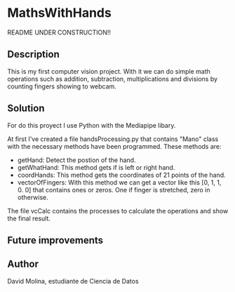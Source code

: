 # MathsWithHands

README UNDER CONSTRUCTION!!


## Description
This is my first computer vision project. With it we can do simple math operations such as addition, subtraction, multiplications and divisions by counting fingers showing to webcam.

## Solution
For do this proyect I use Python with the Mediapipe libary.  

At first I've created a file handsProcessing.py that contains "Mano" class with the necessary methods have been programmed. These methods are:  
-  getHand: Detect the postion of the hand.  
-  getWhatHand: This method gets if is left or right hand.  
-  coordHands: This method gets the coordinates of 21 points of the hand.
-  vectorOfFingers: With this method we can get a vector like this [0, 1, 1, 0. 0] that contains ones or zeros. One if finger is stretched, zero in otherwise. 

The file vcCalc contains the processes to calculate the operations and show the final result.

## Future improvements


## Author
David Molina, estudiante de Ciencia de Datos 


